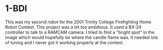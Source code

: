 # 1-BDI

This was my second robot for the 2001 Trinity College Firefighting Home Robot Contest.  This project was a bit too ambitious.  It used a BX-24 controller to talk to a RAMCAM camera.  I tried to find a "bright spot" in the image which would hopefully be where the candle flame was.  It needed lots of tuning and I never got it working properly at the contest.


